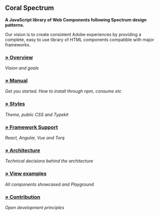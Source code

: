 ## Coral Spectrum

**A JavaScript library of Web Components following Spectrum design patterns.**

Our vision is to create consistent Adobe experiences by providing a complete, easy to use library of HTML components compatible with major frameworks.

### [» Overview](./manual/overview.html)
*Vision and goals*
### [» Manual](./manual/manual.html)
*Get you started. How to install through npm, consume etc*
### [» Styles](./manual/styles.html)
*Theme, public CSS and Typekit*
### [» Framework Support](./manual/frameworks.html)
*React, Angular, Vue and Torq*
### [» Architecture](./manual/architecture.html)
*Technical decisions behind the architecture*
### [» View examples](./manual/examples.html)
*All components showcased and Playground*
### [» Contribution](./manual/contribution.html)
*Open development principles*
